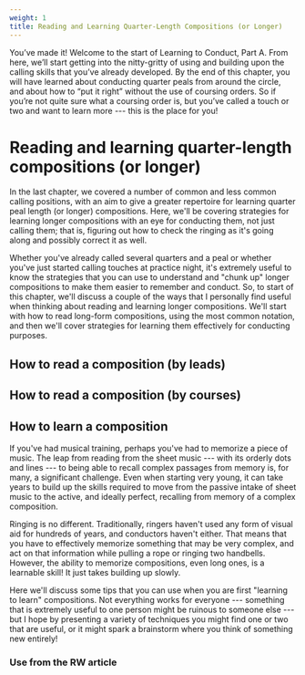 ```yaml
---
weight: 1
title: Reading and Learning Quarter-Length Compositions (or Longer)
---
```


You’ve made it! Welcome to the start of Learning to Conduct, Part A. From here, we’ll start getting into the nitty-gritty of using and building upon the calling skills that you’ve already developed. By the end of this chapter, you will have learned about conducting quarter peals from around the circle, and about how to “put it right” without the use of coursing orders. So if you’re not quite sure what a coursing order is, but you’ve called a touch or two and want to learn more --- this is the place for you!

# Reading and learning quarter-length compositions (or longer)

In the last chapter, we covered a number of common and less common calling positions, with an aim to give a greater repertoire for learning quarter peal length (or longer) compositions. Here, we'll be covering strategies for learning longer compositions with an eye for conducting them, not just calling them; that is, figuring out how to check the ringing as it's going along and possibly correct it as well.

Whether you've already called several quarters and a peal or whether you've just started calling touches at practice night, it's extremely useful to know the strategies that you can use to understand and "chunk up" longer compositions to make them easier to remember and conduct. So, to start of this chapter, we'll discuss a couple of the ways that I personally find useful when thinking about reading and learning longer compositions.  We'll start with how to read long-form compositions, using the most common notation, and then we'll cover strategies for learning them effectively for conducting purposes.

## How to read a composition (by leads)

## How to read a composition (by courses)

## How to learn a composition

If you've had musical training, perhaps you've had to memorize a piece of music. The leap from reading from the sheet music --- with its orderly dots and lines --- to being able to recall complex passages from memory is, for many, a significant challenge. Even when starting very young, it can take years to build up the skills required to move from the passive intake of sheet music to the active, and ideally perfect, recalling from memory of a complex composition. 

Ringing is no different. Traditionally, ringers haven't used any form of visual aid for hundreds of years, and conductors haven't either. That means that you have to effectively memorize something that may be very complex, and act on that information while pulling a rope or ringing two handbells. However, the ability to memorize compositions, even long ones, is a learnable skill! It just takes building up slowly. 

Here we'll discuss some tips that you can use when you are first "learning to learn" compositions. Not everything works for everyone --- something that is extremely useful to one person might be ruinous to someone else --- but I hope by presenting a variety of techniques you might find one or two that are useful, or it might spark a brainstorm where you think of something new entirely! 

### Use from the RW article






